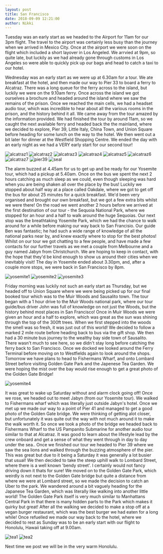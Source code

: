 ```yaml
---
layout: post
title: San Francisco
date: 2018-09-09 12:21:00
author: Nikki
---
```

Tuesday was an early start as we headed to the Airport for 11am for our 3pm flight. The travel to the airport was certainly less busy than the journey when we arrived in Mexico City. Once at the airport we were soon on the flight which included a short layover in Los Angeled. We arrvied at 9pm, so quite late, but luckily as we had already gone through customs in Los Angeles so were able to quickly pick up our bags and head to catch a taxi to our hotel.

Wednesday was an early start as we were up at 6.30am for a tour. We ate breakfast at the hotel, and then made our way to Pier 33 to board a ferry to Alcatraz. There was a long queue for the ferry across to the island, but luckily we were on the 9.10am ferry. Once across the island we got ourselves a brochure and headed around the island where we saw the remains of the prison. Once we reached the main cells, we had a headset audio tour, which was incredible to hear about all the various rooms in the prison, and the history behind it all. We came away from the tour amazed by the information provided. We had finished the tour by around 11am, so we caught the next available ferry and headed back the the mainland, where we decided to explore, Pier 39, Little Italy, China Town, and Union Square before heading for some lunch on the way to the hotel. We then went out a bit later for dinner at the Westfield Shopping Centre. We ended the day with an early night as we had a VERY early start for our second tour!

![alcatraz1](/assets/img/sanfran/alcatraz1.jpg)
![alcatraz2](/assets/img/sanfran/alcatraz2.jpg)
![alcatraz3](/assets/img/sanfran/alcatraz3.jpg)
![alcatraz4](/assets/img/sanfran/alcatraz4.jpg)
![alcatraz5](/assets/img/sanfran/alcatraz5.jpg)
![alcatraz6](/assets/img/sanfran/alcatraz6.jpg)
![alcatraz7](/assets/img/sanfran/alcatraz7.jpg)
![pier39](/assets/img/sanfran/pier39.jpg)
![seal](/assets/img/sanfran/seal.jpg)

The alarm buzzed at 4.45am for us to get up and be ready for our Yosemite tour, which had a pickup at 5.40am. Once on the bus we spent the next 2 hours catching as much sleep as we could, even though sleeping was hard when you are being shaken all over the place by the bus! Luckily we stopped about half way at a place called Oakdale, where we got to get off the bus for about 25 minutes for a quick breakfast. We'd been very organised and brought our own breakfast, but we got a few extra bits whilst we were there! On the road we went another 2 hours before we arrived at the first destination of our tour - the Sequoia National Park, where we stopped for an hour and a half to walk around the huge Sequoias. Our next stop was the breathtaking Yosemite Park, which we had the chance to walk around for a while before making our way back to San Francisio. Our guide Ben was fantastic; he had such a wide range of knowledge of all the national parks near by, and knew exactly where to stop for the best photos!
	Whilst on our tour we got chatting to a few people, and have made a few contacts for our further travels as we met a couple from Melbourne and a guy named Jabyn from Christchurch. We are hoping to keep in contact, with the hope that they'd be kind enough to show us around their cities when we inevitably visit! The day in Yosemite ended about 3.30pm, and, after a couple more stops, we were back in San Francisco by 8pm.

![yosemite1](/assets/img/sanfran/yosemite1.jpg)
![yosemite2](/assets/img/sanfran/yosemite2.jpg)
![yosemite3](/assets/img/sanfran/yosemite3.jpg)

Friday morning was luckily not such an early start as Thursday, but we headed off to Union Square where we were being picked up for our final booked tour which was to the Muir Woods and Sausalito town. The tour began with a 1 hour drive to the Muir Woods national park, where our tour guide/bus driver John was full of knowledge on not just the Woods, but the history behind most places in San Francisco! Once in Muir Woods we were given an hour and a half to explore, which was great as the sun was shining through the top of the 300ft trees. When we first stepped into the woods the smell was so fresh, it was just out of this world! We decided to follow a marked 2 mile route before heading back to bus via the gift shop. We then had a 30 minute bus journey to the wealthy bay side town of Sausalito. There wasn't much to see here, so we didn't stay long before catching the ferry back to San Francisco. Once we docked we looked around the Ferry Terminal before moving on to Westfields again to look around the shops. Tomorrow we have plans to head to Fishermans Wharf, and onto Lombard Street before visiting Golden Gate Park and the Japenese Tea Garden. We were hoping the mist over the bay would rise enough to get a great photo of the Golden Gate Bridge!

![yosemite4](/assets/img/sanfran/yosemite4.jpg)

It was great to wake up Saturday without and alarm clock going off! Once we rose, we headed out to meet Jabyn (from our Yosemite tour). We walked to Fishermans wharf which was literally just outside Jabyn's hotel. Once we met up we made our way to a point of Pier 41 and managed to get a good photo of the Golden Gate bridge. We were thinking of getting alot closer, but unfortunately it was quite out the way with not much around it to make the walk worth it. So once we took a photo of the bridge we headed back to Fishermans Wharf to the US Pampanito Submarine for another audio tour similar to that at Alcatraz. It was good to learn about the lifestyle lead by the crew onboard and get a sense of what they went through in day to day under the sea.. Once we finished our tour we headed to Pier 39 where we saw the sea lions and walked through the buzzing atmosphere of the pier. This was great but due to it being a Saturday it was generally a lot busier that usual! We then decided to take the steep uphill walk to Lombard Street, where there is a well known 'bendy street'. I certainly would not fancy driving down it thats for sure! We moved on to the Golden Gate Park, which weirdly is not next to the Golden Gate bridge but quite a distance from where we were at Lombard street, so we made the decision to catch an Uber to the park. We wandered around a bit vaguely heading for the Japanese Tea Garden, which was literally like walking into another little world! The Golden Gate Park itself is very much similar to Manhattans Central Park in that there is many hidden parts to the Park which makes it quirky but great! After all the walking we decided to make a stop off at a vegan burger restaurant, which was the best burger we had eaten for a long while! Once refuelled we made our way back to the hotel, where we decided to rest as Sunday was to be an early start with our flight to Honolulu, Hawaii taking off at 9.00am.

![tea1](/assets/img/sanfran/tea1.jpg)
![tea2](/assets/img/sanfran/tea2.jpg)

Next time we post we will be in the very warm Honolulu.